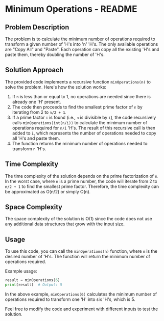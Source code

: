 # Minimum Operations - README

## Problem Description
The problem is to calculate the minimum number of operations required to transform a given number of 'H's into 'n' 'H's. The only available operations are "Copy All" and "Paste". Each operation can copy all the existing 'H's and paste them, thereby doubling the number of 'H's.

## Solution Approach
The provided code implements a recursive function `minOperations(n)` to solve the problem. Here's how the solution works:

1. If `n` is less than or equal to 1, no operations are needed since there is already one 'H' present.
2. The code then proceeds to find the smallest prime factor of `n` by iterating from 2 to `n/2 + 1`.
3. If a prime factor `i` is found (i.e., `n` is divisible by `i`), the code recursively calls `minOperations(int(n/i))` to calculate the minimum number of operations required for `n/i` 'H's. The result of this recursive call is then added to `i`, which represents the number of operations needed to copy all 'H's and paste them.
4. The function returns the minimum number of operations needed to transform `n` 'H's.

## Time Complexity
The time complexity of the solution depends on the prime factorization of `n`. In the worst case, where `n` is a prime number, the code will iterate from 2 to `n/2 + 1` to find the smallest prime factor. Therefore, the time complexity can be approximated as O(n/2) or simply O(n).

## Space Complexity
The space complexity of the solution is O(1) since the code does not use any additional data structures that grow with the input size.

## Usage
To use this code, you can call the `minOperations(n)` function, where `n` is the desired number of 'H's. The function will return the minimum number of operations required.

Example usage:
```python
result = minOperations(6)
print(result)  # Output: 5
```

In the above example, `minOperations(6)` calculates the minimum number of operations required to transform one 'H' into six 'H's, which is 5.

Feel free to modify the code and experiment with different inputs to test the solution.
